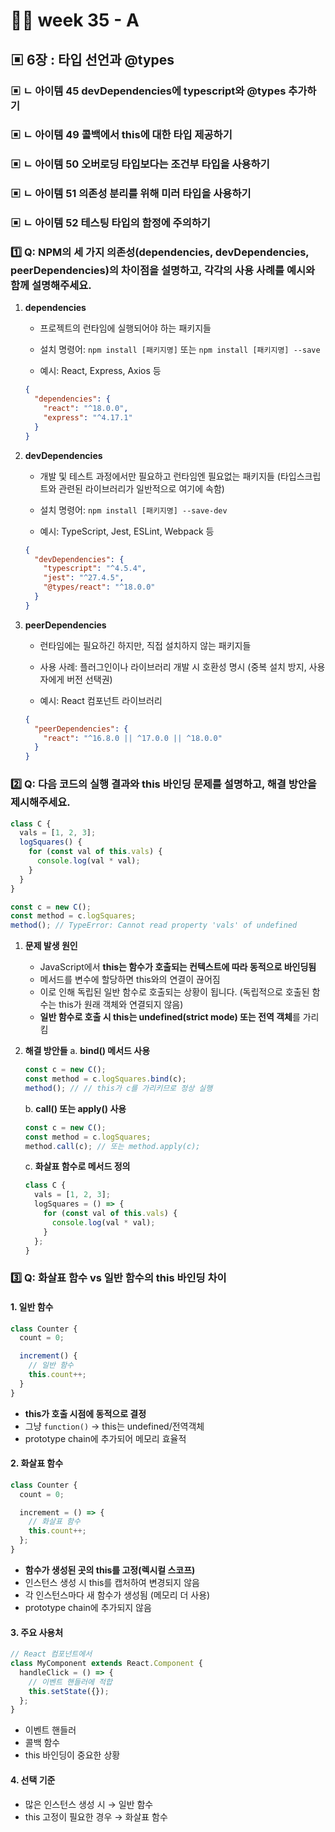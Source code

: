 # 👨‍🏫 week 35 - A

## ▣ 6장 : 타입 선언과 @types

### ▣ ㄴ 아이템 45 devDependencies에 typescript와 @types 추가하기

### ▣ ㄴ 아이템 49 콜백에서 this에 대한 타입 제공하기

### ▣ ㄴ 아이템 50 오버로딩 타입보다는 조건부 타입을 사용하기

### ▣ ㄴ 아이템 51 의존성 분리를 위해 미러 타입을 사용하기

### ▣ ㄴ 아이템 52 테스팅 타입의 함정에 주의하기

### 1️⃣ **Q: NPM의 세 가지 의존성(dependencies, devDependencies, peerDependencies)의 차이점을 설명하고, 각각의 사용 사례를 예시와 함께 설명해주세요.**

1. **dependencies**

   - 프로젝트의 런타임에 실행되어야 하는 패키지들

   - 설치 명령어: `npm install [패키지명]` 또는 `npm install [패키지명] --save`
   - 예시: React, Express, Axios 등

   ```json
   {
     "dependencies": {
       "react": "^18.0.0",
       "express": "^4.17.1"
     }
   }
   ```

2. **devDependencies**

   - 개발 및 테스트 과정에서만 필요하고 런타임엔 필요없는 패키지들
     (타입스크립트와 관련된 라이브러리가 일반적으로 여기에 속함)

   - 설치 명령어: `npm install [패키지명] --save-dev`
   - 예시: TypeScript, Jest, ESLint, Webpack 등

   ```json
   {
     "devDependencies": {
       "typescript": "^4.5.4",
       "jest": "^27.4.5",
       "@types/react": "^18.0.0"
     }
   }
   ```

3. **peerDependencies**

   - 런타임에는 필요하긴 하지만, 직접 설치하지 않는 패키지들

   - 사용 사례: 플러그인이나 라이브러리 개발 시 호환성 명시
     (중복 설치 방지, 사용자에게 버전 선택권)
   - 예시: React 컴포넌트 라이브러리

   ```json
   {
     "peerDependencies": {
       "react": "^16.8.0 || ^17.0.0 || ^18.0.0"
     }
   }
   ```

### 2️⃣ **Q: 다음 코드의 실행 결과와 this 바인딩 문제를 설명하고, 해결 방안을 제시해주세요.**

```typescript
class C {
  vals = [1, 2, 3];
  logSquares() {
    for (const val of this.vals) {
      console.log(val * val);
    }
  }
}

const c = new C();
const method = c.logSquares;
method(); // TypeError: Cannot read property 'vals' of undefined
```

1. **문제 발생 원인**

   - JavaScript에서 **this는 함수가 호출되는 컨텍스트에 따라 동적으로 바인딩됨**
   - 메서드를 변수에 할당하면 this와의 연결이 끊어짐
   - 이로 인해 독립된 일반 함수로 호출되는 상황이 됩니다.
     (독립적으로 호출된 함수는 this가 원래 객체와 연결되지 않음)
   - **일반 함수로 호출 시 this는 undefined(strict mode) 또는 전역 객체**를 가리킴

2. **해결 방안들**
   a. **bind() 메서드 사용**

   ```typescript
   const c = new C();
   const method = c.logSquares.bind(c);
   method(); // // this가 c를 가리키므로 정상 실행
   ```

   b. **call() 또는 apply() 사용**

   ```typescript
   const c = new C();
   const method = c.logSquares;
   method.call(c); // 또는 method.apply(c);
   ```

   c. **화살표 함수로 메서드 정의**

   ```typescript
   class C {
     vals = [1, 2, 3];
     logSquares = () => {
       for (const val of this.vals) {
         console.log(val * val);
       }
     };
   }
   ```

### 3️⃣ **Q: 화살표 함수 vs 일반 함수의 this 바인딩 차이**

#### 1. 일반 함수

```javascript
class Counter {
  count = 0;

  increment() {
    // 일반 함수
    this.count++;
  }
}
```

- **this가 호출 시점에 동적으로 결정**
- 그냥 `function()` → this는 undefined/전역객체
- prototype chain에 추가되어 메모리 효율적

#### 2. 화살표 함수

```javascript
class Counter {
  count = 0;

  increment = () => {
    // 화살표 함수
    this.count++;
  };
}
```

- **함수가 생성된 곳의 this를 고정(렉시컬 스코프)**
- 인스턴스 생성 시 this를 캡처하여 변경되지 않음
- 각 인스턴스마다 새 함수가 생성됨 (메모리 더 사용)
- prototype chain에 추가되지 않음

#### 3. 주요 사용처

```javascript
// React 컴포넌트에서
class MyComponent extends React.Component {
  handleClick = () => {
    // 이벤트 핸들러에 적합
    this.setState({});
  };
}
```

- 이벤트 핸들러
- 콜백 함수
- this 바인딩이 중요한 상황

#### 4. 선택 기준

- 많은 인스턴스 생성 시 → 일반 함수
- this 고정이 필요한 경우 → 화살표 함수
